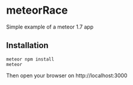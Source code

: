# meteorRace
Simple example of a meteor 1.7 app

## Installation

```
meteor npm install
meteor
```
Then open your browser on http://localhost:3000
